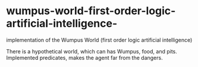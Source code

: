 # wumpus-world-first-order-logic-artificial-intelligence-
implementation of the Wumpus World (first order logic artificial intelligence)

There is a hypothetical world, which can has Wumpus, food, and pits. 
Implemented predicates, makes the agent far from the dangers.
